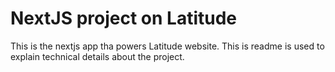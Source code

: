 # NextJS project on Latitude

This is the nextjs app tha powers Latitude website. This is readme is used to
explain technical details about the project.
